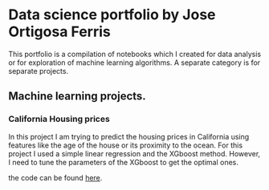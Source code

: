 # Data science portfolio by Jose Ortigosa Ferris

This portfolio is a compilation of notebooks which I created for data analysis or for exploration of machine learning algorithms. A separate category is for separate projects.

## Machine learning projects.

### California Housing prices

In this project I am trying to predict the housing prices in California using features like the age of the house or  its proximity to the ocean. For this project I used a simple linear regression and the XGboost method. However, I need to tune the parameters of the XGboost to get the optimal ones.

the code can be found [here](https://www.kaggle.com/joseconomy/california-housing-prices-regression-under-work).




